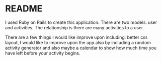 # README

I used Ruby on Rails to create this application.
There are two models: user and activities.
The relationship is there are many activities to a user.

There are a few things I would like improve upon including:
better css layout, I would like to improve upon the app also by including
a random activity generator and also maybe a calendar to show how much time you
have left before your activity begins. 

